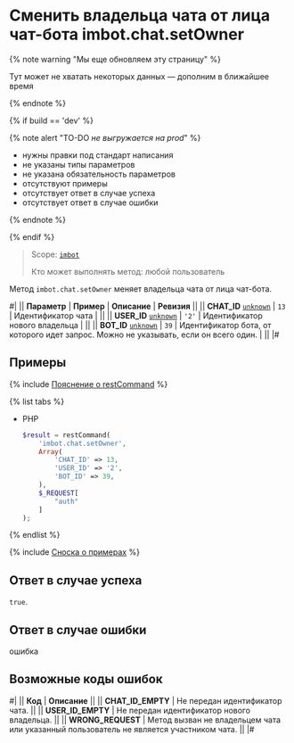 # Сменить владельца чата от лица чат-бота imbot.chat.setOwner

{% note warning "Мы еще обновляем эту страницу" %}

Тут может не хватать некоторых данных — дополним в ближайшее время

{% endnote %}

{% if build == 'dev' %}

{% note alert "TO-DO _не выгружается на prod_" %}

- нужны правки под стандарт написания
- не указаны типы параметров
- не указана обязательность параметров
- отсутствуют примеры
- отсутствует ответ в случае успеха
- отсутствует ответ в случае ошибки

{% endnote %}

{% endif %}

> Scope: [`imbot`](../../scopes/permissions.md)
>
> Кто может выполнять метод: любой пользователь

Метод `imbot.chat.setOwner` меняет владельца чата от лица чат-бота.

#|
|| **Параметр** | **Пример** | **Описание** | **Ревизия** ||
|| **CHAT_ID**
[`unknown`](../../data-types.md) | `13` | Идентификатор чата | ||
|| **USER_ID**
[`unknown`](../../data-types.md) | `'2'` | Идентификатор нового владельца | ||
|| **BOT_ID**
[`unknown`](../../data-types.md) | `39` | Идентификатор бота, от которого идет запрос. Можно не указывать, если он всего один. | ||
|#

## Примеры

{% include [Пояснение о restCommand](../_includes/rest-command.md) %}

{% list tabs %}

- PHP

    ```php
    $result = restCommand(
        'imbot.chat.setOwner',
        Array(
            'CHAT_ID' => 13,
            'USER_ID' => '2',
            'BOT_ID' => 39,
        ),
        $_REQUEST[
            "auth"
        ]
    );
    ```

{% endlist %}

{% include [Сноска о примерах](../../../_includes/examples.md) %}

## Ответ в случае успеха

`true`.

## Ответ в случае ошибки

ошибка

## Возможные коды ошибок

#|
|| **Код** | **Описание** ||
|| **CHAT_ID_EMPTY** | Не передан идентификатор чата. ||
|| **USER_ID_EMPTY** | Не передан идентификатор нового владельца. ||
|| **WRONG_REQUEST** | Метод вызван не владельцем чата или указанный пользователь не является участником чата. ||
|#